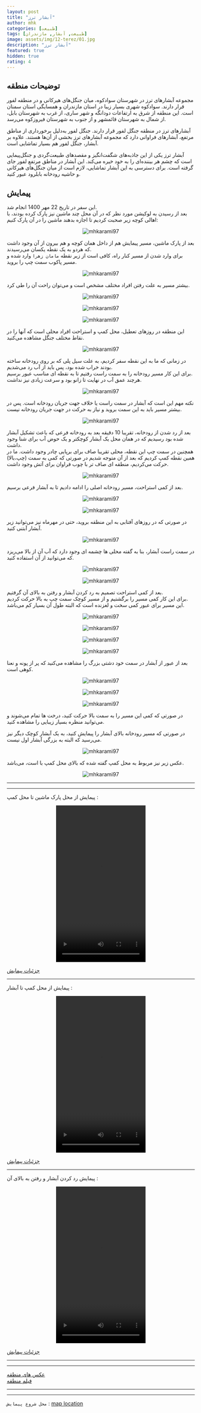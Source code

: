 ```yaml
---
layout: post
title: "آبشار ترز"
author: mhk
categories: [طبیعت]
tags: [طبیعت, آبشار, مازندران]
image: assets/img/12-terez/01.jpg
description: "آبشار ترز"
featured: true
hidden: true
rating: 4
---
```


## توضیحات منطقه
مجموعه آبشارهای ترز در شهرستان سوادکوه، میان جنگل‌های هیرکانی و در منطقه لفور قرار دارند. سوادکوه شهری بسیار زیبا در استان مازندران و همسایگی استان سمنان است. این منطقه از شرق به ارتفاعات دودانگه و شهر ساری، از غرب به شهرستان بابل، از شمال به شهرستان قائمشهر و از جنوب به شهرستان فیروزکوه می‌رسد.  

آبشارهای ترز در منطقه جنگل لفور قرار دارند. جنگل لفور به‌دلیل برخورداری از مناطق مرتفع، آبشارهای فراوانی دارد که مجموعه آبشارهای ترز بخشی از آن‌ها هستند. علاوه بر آبشار، جنگل لفور هم بسیار تماشایی است.  

آبشار ترز یکی از این جاذبه‌های شگفت‌انگیز و مقصدهای طبیعت‌گردی و جنگل‌پیمایی است که چشم هر بیننده‌ای را به خود خیره می‌کند. این آبشار در مناطق مرتفع لفور جای گرفته است. برای دسترسی به این آبشار تماشایی، لازم است از میان جنگل‌های هیرکانی و حاشیه رودخانه بابلرود عبور کنید.  

## پیمایش
این سفر در تاریخ 22 مهر 1400 انجام شد.  
بعد از رسیدن به لوکیشن مورد نظر که در آن محل چند ماشین نیز پارک کرده بودند، با اهالی کوچه زیر صحبت کردیم تا اجازه بدهند ماشین را در آن پارک کنیم:  

<p align="center">
  <img src="/assets/img/12-terez/02.jpg" alt="mhkarami97" />
</p>

بعد از پارک ماشین، مسیر پیمایش هم از داخل همان کوچه و هم بیرون از آن وجود داشت که هردو به یک نقطه یکسان می‌رسیدند.  
برای وارد شدن از مسیر کنار راه، کافی است از زیر نقطه `مامان زهرا` وارد شده و مسیر پاکوب سمت چپ را بروید.  

<p align="center">
  <img src="/assets/img/12-terez/03.jpg" alt="mhkarami97" />
</p>

بیشتر مسیر به علت رفتن افراد مختلف مشخص است و می‌توان راحت آن را طی کرد.  

<p align="center">
  <img src="/assets/img/12-terez/04.jpg" alt="mhkarami97" />
</p>

<p align="center">
  <img src="/assets/img/12-terez/05.jpg" alt="mhkarami97" />
</p>

<p align="center">
  <img src="/assets/img/12-terez/06.jpg" alt="mhkarami97" />
</p>

این منطقه در روزهای تعطیل، محل کمپ و استراحت افراد محلی است که آنها را در نقاط مختلف جنگل مشاهده می‌کنید.  

<p align="center">
  <img src="/assets/img/12-terez/07.jpg" alt="mhkarami97" />
</p>

در زمانی که ما به این نقطه سفر کردیم، به علت سیل پلی که بر روی رودخانه ساخته بودند خراب شده بود، پس باید از آب رد می‌شدیم.  
برای این کار مسیر رودخانه را به سمت راست رفتیم تا به نقطه ای مناسب عبور برسیم.  
هرچند عمق آب در نهایت تا زانو بود و سرعت زیادی نیز نداشت.  

<p align="center">
  <img src="/assets/img/12-terez/08.jpg" alt="mhkarami97" />
</p>

نکته مهم این است که آبشار در سمت راست یا خلاف جهت جریان رودخانه است. پس در بیشتر مسیر باید به این سمت بروید و نیاز به حرکت در جهت جریان رودخانه نیست.  

<p align="center">
  <img src="/assets/img/12-terez/09.jpg" alt="mhkarami97" />
</p>

بعد از رد شدن از رودخانه، تقریبا 10 دقیقه بعد به رودخانه فرعی که باعث تشکیل آبشار شده بود رسیدیم که در همان محل یک آبشار کوچکتر و یک حوض آب برای شنا وجود داشت.  
همچنین در سمت چپ این نقطه، محلی تقریبا صاف برای برپایی چادر وجود داشت. ما در همین نقطه کمپ کردیم که بعد از آن متوجه شدیم در صورتی که کمی به سمت (چپ،بالا) حرکت می‌کردیم، منطقه ای صاف تر با چوب فراوان برای آتش وجود داشت.  

<p align="center">
  <img src="/assets/img/12-terez/10.jpg" alt="mhkarami97" />
</p>

بعد از کمی استراحت، مسیر رودخانه اصلی را ادامه دادیم تا به آبشار فرعی برسیم.  

<p align="center">
  <img src="/assets/img/12-terez/11.jpg" alt="mhkarami97" />
</p>

<p align="center">
  <img src="/assets/img/12-terez/12.jpg" alt="mhkarami97" />
</p>

در صورتی که در روزهای آفتابی به این منطقه بروید، حتی در مهرماه نیز می‌توانید زیر آبشار آبتنی کنید.  

<p align="center">
  <img src="/assets/img/12-terez/13.jpg" alt="mhkarami97" />
</p>

در سمت راست آبشار، بنا به گفته محلی ها چشمه ای وجود دارد که آب آن از بالا می‌ریزد که می‌توانید از آن استفاده کنید.  

<p align="center">
  <img src="/assets/img/12-terez/14.jpg" alt="mhkarami97" />
</p>

<p align="center">
  <img src="/assets/img/12-terez/15.jpg" alt="mhkarami97" />
</p>

بعد از کمی استراحت تصمیم به رد کردن آبشار و رفتن به بالای آن گرفتیم.  
برای این کار کمی مسیر را برگشتیم و از مسیر کوچک سمت چپ به بالا حرکت کردیم.  
این مسیر برای عبور کمی سخت و لغزنده است که البته طول آن بسیار کم می‌باشد.  

<p align="center">
  <img src="/assets/img/12-terez/16.jpg" alt="mhkarami97" />
</p>

<p align="center">
  <img src="/assets/img/12-terez/17.jpg" alt="mhkarami97" />
</p>

<p align="center">
  <img src="/assets/img/12-terez/18.jpg" alt="mhkarami97" />
</p>

<p align="center">
  <img src="/assets/img/12-terez/19.jpg" alt="mhkarami97" />
</p>

بعد از عبور از آبشار در سمت خود دشتی بزرگ را مشاهده می‌کنید که پر از پونه و نعنا کوهی است.  

<p align="center">
  <img src="/assets/img/12-terez/20.jpg" alt="mhkarami97" />
</p>

<p align="center">
  <img src="/assets/img/12-terez/21.jpg" alt="mhkarami97" />
</p>

<p align="center">
  <img src="/assets/img/12-terez/22.jpg" alt="mhkarami97" />
</p>

در صورتی که کمی این مسیر را به سمت بالا حرکت کنید، درخت ها تمام می‌شوند و می‌توانید منظره بسیار زیبایی را مشاهده کنید.  

در صورتی که مسیر رودخانه بالای آبشار را پیمایش کنید، به یک آبشار کوچک دیگر نیز می‌رسید که البته به بزرگی آبشار اول نیست.  

<p align="center">
  <img src="/assets/img/12-terez/27.jpg" alt="mhkarami97" />
</p>

عکس زیر نیز مربوط به محل کمپ گفته شده که بالای محل کمپ با است، می‌باشد.  

<p align="center">
  <img src="/assets/img/12-terez/23.jpg" alt="mhkarami97" />
</p>

---
---

پیمایش از محل پارک ماشین تا محل کمپ : 

<p align="center">
<video width="240" height="420" controls>
  <source src="/assets/img/12-terez/01.mp4" type="video/mp4">
</video>
</p>

[جزئیات پیمایش](/assets/img/12-terez/24.jpg)  

---

پیمایش از محل کمپ تا آبشار : 

<p align="center">
<video width="240" height="420" controls>
  <source src="/assets/img/12-terez/02.mp4" type="video/mp4">
</video>
</p>

[جزئیات پیمایش](/assets/img/12-terez/25.jpg)  

---

پیمایش رد کردن آبشار و رفتن به بالای آن : 

<p align="center">
<video width="240" height="420" controls>
  <source src="/assets/img/12-terez/03.mp4" type="video/mp4">
</video>
</p>

[جزئیات پیمایش](/assets/img/12-terez/25.jpg)  

---
---

[عکس های منطقه](https://www.instagram.com/p/CVHmfbsjhGU)  
[فیلم منطقه](https://www.instagram.com/tv/CVMlh-Ojmd9)  

---
---

`محل شروع پیمایش` : [map location](https://www.google.com/maps/place/Terez+Waterfall+%D8%A2%D8%A8%D8%B4%D8%A7%D8%B1+%D8%AA%D8%B1%D8%B2%E2%80%AD/@36.1179042,52.4608066,10z/data=!4m9!1m2!2m1!1z2KLYqNi02KfYsSDYqtix2LI!3m5!1s0x3f8551a3e56f9765:0x7a3c492e743fb881!8m2!3d36.2719244!4d52.8100371!15sChHYotio2LTYp9ixINiq2LHYspIBD25hdGlvbmFsX2ZvcmVzdA)
